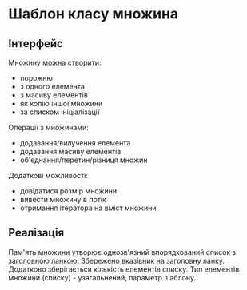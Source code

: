 # Шаблон класу множина
## Інтерфейс
Множину можна створити:
- порожню
- з одного елемента
- з масиву елементів
- як копію іншої множини
- за списком ініціалізації

Операції з множинами:
- додавання/вилучення елемента
- додавання масиву елементів
- об'єднання/перетин/різниця множин

Додаткові можливості:
- довідатися розмір множини
- вивести множину в потік
- отримання ітератора на вміст множини

## Реалізація
Пам'ять множини утворює однозв'язний впорядкований список з заголовною ланкою. Збережено вказівник на заголовну ланку. Додатково зберігається кількість елементів списку. Тип елементів множини (списку) - узагальнений, параметр шаблону.
